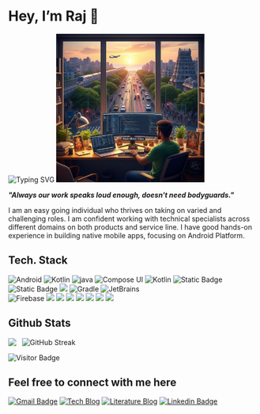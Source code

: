 <h1> Hey, I’m Raj 👋 </h1>

<img src="https://readme-typing-svg.demolab.com?font=Fira+Code&duration=2500&pause=200&color=158C1EFF&vCenter=true&random=false&width=600&lines=Welcome+to+Raj's+Github;Mobile+App+Developer+-+Android+;13%2B+Yrs+-+Hands+on+Exp.;Exp.+on+6%2B+Products+%26+20%2B+Native+Mobile+Apps" alt="Typing SVG" />

<img src="profile_pic.jpeg" width="300" height = "300" /> 

<b><i>"Always our work speaks loud enough, doesn't need bodyguards."</i></b>

I am an easy going individual who thrives on taking on varied and challenging roles. I am confident working with
technical specialists across different domains on both products and service line. I have good hands-on experience in
building native mobile apps, focusing on Android Platform.  

## Tech. Stack
<p align="left">
  <img src="https://img.shields.io/badge/Android-3DDC84.svg?style=flat-square&logo=Android&logoColor=white" alt="Android">
  <img src="https://img.shields.io/badge/Kotlin-7F52FF.svg?style=flat-square&logo=Kotlin&logoColor=white" alt="Kotlin">
  <img src="https://img.shields.io/badge/java-%23ED8B00.svg?style=flat-square&logo=openjdk&logoColor=white" alt="java">
  <img src="https://img.shields.io/badge/Jetpack Compose UI-3DDC84.svg?style=flat-square&logo=jetpackcompose&logoColor=white" alt="Compose UI">
  <img src="https://img.shields.io/badge/KMM-7F52FF.svg?style=flat-square&logo=Kotlin&logoColor=white" alt="Kotlin">
  <img alt="Static Badge" src="https://img.shields.io/badge/jUnit-blue?style=flat-square&logo=junit5&logoColor=white">
  <img alt="Static Badge" src="https://img.shields.io/badge/Espresso-brown?style=flat-square&logo=coffeescript&logoColor=white">
  <img src="https://img.shields.io/badge/iOS-blue?style=flat-square&logoColor=white">
  <img src="https://img.shields.io/badge/Gradle-02303A.svg?style=flat-square&logo=Gradle&logoColor=white" alt="Gradle">
 <img src="https://img.shields.io/badge/JetBrains-000000.svg?style=flat-square&logo=JetBrains&logoColor=white" alt="JetBrains">
	<br>
  <img src="https://img.shields.io/badge/Firebase-FFCA28.svg?style=flat-square&logo=Firebase&logoColor=black" alt="Firebase">
	<img src="https://img.shields.io/badge/-Git-black?style=flat-square&logo=git" />
  <img src="https://img.shields.io/badge/-GitHub-181717?style=flat-square&logo=github" />
  <img src="https://img.shields.io/badge/-GitLab-FCA121?style=flat-square&logo=gitlab" />
  <img src="https://img.shields.io/badge/-BitBucket-darkblue?style=flat-square&logo=bitbucket" />
  <img src="https://img.shields.io/badge/jira-darkblue?style=flat-square&logo=jira&logoColor=white">
  <img src="https://img.shields.io/badge/Jenkins-red?style=flat-square&logo=jenkins&logoColor=white">
  <img src="https://img.shields.io/badge/fastlane-purple?style=flat-square&logo=fastlane&logoColor=white">
</p>

## Github Stats
<p style="display: flex; justify-contect: space-between;">
<img src="https://github-contribution-stats.vercel.app/api/?username=rajedev" />
&nbsp;&nbsp;&nbsp;
<img align="top" src="https://streak-stats.demolab.com?user=rajedev&mode=weekly&currStreakLabel=EB5454&fire=EB5454&ring=EB5454&currStreakNum=EB5454&sideNums=13A420&sideLabels=13A420" alt="GitHub Streak" />
</p>

![Visitor Badge](https://visitor-badge.laobi.icu/badge?page_id=rajedev)

## Feel free to connect with me here
[![Gmail Badge](https://img.shields.io/badge/-rajendhiran.mca@gmail.com-c14438?style=flat-square&logo=Gmail&logoColor=white&link=mailto:rajendhiran.mca@gmail.com)](mailto:rajendhiran.mca@gmail.com)
[![Tech Blog](https://img.shields.io/badge/-www.rajendhiraneasu.in-darkgreen?style=flat-square&logo=readme&logoColor=white&link=http://www.rajendhiraneasu.in/)](http://www.rajendhiraneasu.in/)
[![Literature Blog](https://img.shields.io/badge/-www.chandrawriteups.in-darkgreen?style=flat-square&logo=Blogger&logoColor=white&link=http://www.chandrawriteups.in/)](http://www.chandrawriteups.in/)
[![Linkedin Badge](https://img.shields.io/badge/-rajendhiraneasu-blue?style=flat-square&logo=Linkedin&logoColor=white&link=https://www.linkedin.com/in/rajendhiraneasu/)](https://www.linkedin.com/in/rajendhiraneasu/)
